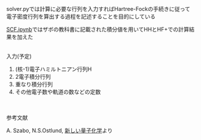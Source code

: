 solver.pyでは計算に必要な行列を入力すればHartree-Fockの手続きに従って
<br>電子密度行列を算出する過程を記述することを目的にしている<br>

[SCF.ipynb](https://github.com/kskkry/SCF_method/blob/main/SCF.ipynb)ではザボの教科書に記載された積分値を用いてHHとHF+での計算結果を加えた



<br>
入力(予定)
<br>

1. (核-1)電子ハミルトニアン行列H
2. 2電子積分行列
3. 重なり積分行列
4. その他電子数や軌道の数などの定数



<br><br>
参考文献
<br>

A. Szabo, N.S.Ostlund, [新しい量子化学](https://www.amazon.co.jp/%E6%96%B0%E3%81%97%E3%81%84%E9%87%8F%E5%AD%90%E5%8C%96%E5%AD%A6%E2%80%95%E9%9B%BB%E5%AD%90%E6%A7%8B%E9%80%A0%E3%81%AE%E7%90%86%E8%AB%96%E5%85%A5%E9%96%80%E3%80%88%E4%B8%8A%E3%80%89-Attila-Szabo/dp/4130621114)より

